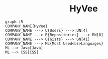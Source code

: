 <h1 align="center">HyVee</h1>

```mermaid
graph LR
COMPANY_NAME{HyVee}
COMPANY_NAME ---> U{Users} ---> UN[4]
COMPANY_NAME ---> R{Repositories} ---> RN[8]
COMPANY_NAME ---> G{Gists} ---> GN[41]
COMPANY_NAME ---> ML{Most Used<br>Languages}
ML --> Java[Java]
ML --> CSS[CSS]
```
